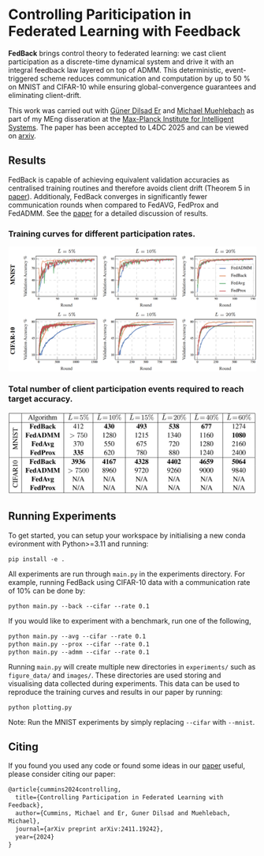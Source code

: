 # Controlling Pariticipation in Federated Learning with Feedback
**FedBack** brings control theory to federated learning: we cast client participation as a discrete-time dynamical system and drive it with an integral feedback law layered on top of ADMM. This deterministic, event-triggered scheme reduces communication and computation by up to 50 % on MNIST and CIFAR-10 while ensuring global-convergence guarantees and eliminating client-drift.

This work was carried out with [Güner Dilsad Er](https://is.mpg.de/person/gder) and [Michael Muehlebach](https://sites.google.com/view/mmuehlebach/) as part of my MEng disseration at the [Max-Planck Institute for Intelligent Systems](https://is.mpg.de/lds/). The paper has been accepted to L4DC 2025 and can be viewed on [arxiv](https://arxiv.org/abs/2411.19242).

## Results
FedBack is capable of achieving equivalent validation accuracies as centralised training routines and therefore avoids client drift (Theorem 5 in [paper](https://arxiv.org/abs/2411.19242)). Additionaly, FedBack converges in significantly fewer communication rounds when compared to FedAVG, FedProx and FedADMM. See the [paper](https://arxiv.org/abs/2411.19242) for a detailed discussion of results.

### Training curves for different participation rates.
![Graph Results](assets/Graph_results.png)

### Total number of client participation events required to reach target accuracy.
![Table Reults](assets/table_results.png)

## Running Experiments

To get started, you can setup your workspace by initialising a new conda evironment with Python>=3.11 and running:
```
pip install -e .
```

All experiments are run through ```main.py``` in the experiments directory. For example, running FedBack using CIFAR-10 data with a communication rate of 10% can be done by:

```
python main.py --back --cifar --rate 0.1
```

If you would like to experiment with a benchmark, run one of the following,

```
python main.py --avg --cifar --rate 0.1
python main.py --prox --cifar --rate 0.1
python main.py --admm --cifar --rate 0.1
```

Running ```main.py``` will create multiple new directories in ```experiments/``` such as ```figure_data/``` and ```images/```. These directories are used storing and visualising data collected during experiments. This data can be used to reproduce the training curves and results in our paper by running:

```
python plotting.py
```


Note: Run the MNIST experiments by simply replacing ```--cifar``` with ```--mnist```.

## Citing

If you found you used any code or found some ideas in our [paper](https://arxiv.org/abs/2411.19242) useful, please consider citing our paper:
```
@article{cummins2024controlling,
  title={Controlling Participation in Federated Learning with Feedback},
  author={Cummins, Michael and Er, Guner Dilsad and Muehlebach, Michael},
  journal={arXiv preprint arXiv:2411.19242},
  year={2024}
}
```




